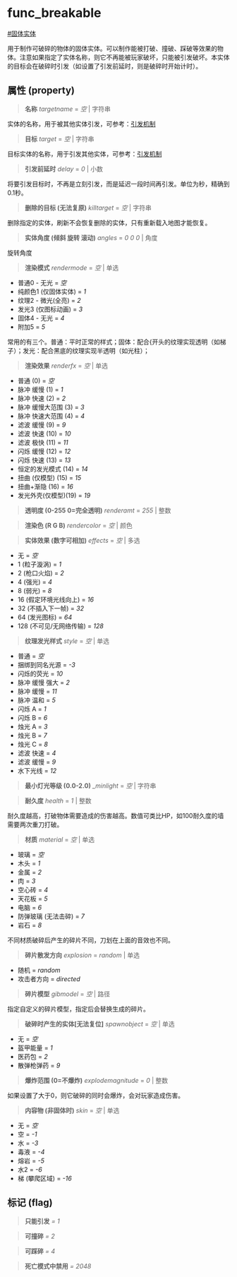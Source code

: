 # func_breakable
[#固体实体](wiki/solid_entity)

用于制作可破碎的物体的固体实体。可以制作能被打破、撞破、踩破等效果的物体。注意如果指定了实体名称，则它不再能被玩家破坏，只能被引发破坏。本实体的目标会在破碎时引发（如设置了引发前延时，则是破碎时开始计时）。

## 属性 (property)
> **名称** *targetname* = *空* | 字符串

实体的名称，用于被其他实体引发，可参考：[引发机制](wiki/trigger)

> **目标** *target* = *空* | 字符串

目标实体的名称，用于引发其他实体，可参考：[引发机制](wiki/trigger)

> **引发前延时** *delay* = *0* | 小数

将要引发目标时，不再是立刻引发，而是延迟一段时间再引发。单位为秒，精确到0.1秒。

> **删除的目标 (无法复原)** *killtarget* = *空* | 字符串

删除指定的实体，刷新不会恢复删除的实体，只有重新载入地图才能恢复。

> **实体角度 (倾斜 旋转 滚动)** *angles* = *0 0 0* | 角度

旋转角度

> **渲染模式** *rendermode* = *空* | 单选

- 普通0 - 无光 = *空*
- 纯颜色1 (仅固体实体) = *1*
- 纹理2 - 微光(全亮) = *2*
- 发光3 (仅图标动画) = *3*
- 固体4 - 无光 = *4*
- 附加5 = *5*

常用的有三个。普通：平时正常的样式；固体：配合{开头的纹理实现透明（如梯子）；发光：配合黑底的纹理实现半透明（如光柱）；

> **渲染效果** *renderfx* = *空* | 单选

- 普通 (0) = *空*
- 脉冲 缓慢 (1) = *1*
- 脉冲 快速 (2) = *2*
- 脉冲 缓慢大范围 (3) = *3*
- 脉冲 快速大范围 (4) = *4*
- 滤波 缓慢 (9) = *9*
- 滤波 快速 (10) = *10*
- 滤波 极快 (11) = *11*
- 闪烁 缓慢 (12) = *12*
- 闪烁 快速 (13) = *13*
- 恒定的发光模式 (14) = *14*
- 扭曲 (仅模型) (15) = *15*
- 扭曲+渐隐 (16) = *16*
- 发光外壳(仅模型)(19) = *19*

> **透明度 (0-255 0=完全透明)** *renderamt* = *255* | 整数

> **渲染色 (R G B)** *rendercolor* = *空* | 颜色

> **实体效果 (数字可相加)** *effects* = *空* | 多选

- 无 = *空*
- 1 (粒子漩涡) = *1*
- 2 (枪口火焰) = *2*
- 4 (强光) = *4*
- 8 (弱光) = *8*
- 16 (假定环境光线向上) = *16*
- 32 (不插入下一帧) = *32*
- 64 (发光图标) = *64*
- 128 (不可见/无网络传输) = *128*

> **纹理发光样式** *style* = *空* | 单选

- 普通 = *空*
- 捆绑到同名光源 = *-3*
- 闪烁的荧光 = *10*
- 脉冲 缓慢 强大 = *2*
- 脉冲 缓慢 = *11*
- 脉冲 温和 = *5*
- 闪烁 A = *1*
- 闪烁 B = *6*
- 烛光 A = *3*
- 烛光 B = *7*
- 烛光 C = *8*
- 滤波 快速 = *4*
- 滤波 缓慢 = *9*
- 水下光线 = *12*

> **最小灯光等级 (0.0-2.0)** *_minlight* = *空* | 字符串

> **耐久度** *health* = *1* | 整数

耐久度越高，打破物体需要造成的伤害越高。数值可类比HP，如100耐久度的墙需要两次重刀打破。

> **材质** *material* = *空* | 单选

- 玻璃 = *空*
- 木头 = *1*
- 金属 = *2*
- 肉 = *3*
- 空心砖 = *4*
- 天花板 = *5*
- 电脑 = *6*
- 防弹玻璃 (无法击碎) = *7*
- 岩石 = *8*

不同材质破碎后产生的碎片不同，刀划在上面的音效也不同。

> **碎片散发方向** *explosion* = *random* | 单选

- 随机 = *random*
- 攻击者方向 = *directed*

> **碎片模型** *gibmodel* = *空* | 路径

指定自定义的碎片模型，指定后会替换生成的碎片。

> **破碎时产生的实体[无法复位]** *spawnobject* = *空* | 单选

- 无 = *空*
- 盔甲能量 = *1*
- 医药包 = *2*
- 散弹枪弹药 = *9*

> **爆炸范围 (0=不爆炸)** *explodemagnitude* = *0* | 整数

如果设置了大于0，则它破碎的同时会爆炸，会对玩家造成伤害。

> **内容物 (非固体时)** *skin* = *空* | 单选

- 无 = *空*
- 空 = *-1*
- 水 = *-3*
- 毒液 = *-4*
- 熔岩 = *-5*
- 水2 = *-6*
- 梯 (攀爬区域) = *-16*

## 标记 (flag)
> **只能引发** *= 1*

> **可撞碎** *= 2*

> **可踩碎** *= 4*

> **死亡模式中禁用** *= 2048*

